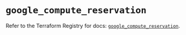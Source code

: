 # `google_compute_reservation`

Refer to the Terraform Registry for docs: [`google_compute_reservation`](https://registry.terraform.io/providers/hashicorp/google/6.7.0/docs/resources/compute_reservation).
